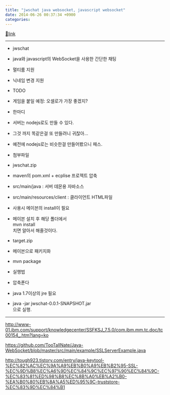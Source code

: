 ```yaml
---
title: "jwschat java websocket, javascript websocket"
date: 2014-06-26 00:37:34 +0900
categories: 
---
```

[🔗link](http://www.mins01.com/mh/tech/read/887)
***


- jwschat
- java와 javascript의 WebSocket을 사용한 간단한 채팅
- 멀티룸 지원
- 닉네임 변경 지원

- TODO
- 게임을 붙일 예정: 오셀로가 가장 좋겠지?

- 한마디
- 서버는 nodejs로도 만들 수 있다.
- 그것 까지 똑같은걸 또 만들려니 귀찮아...
- 예전에 nodejs로는 비슷한걸 만들어봤으니 패스.



- 첨부파일
- jwschat.zip
- maven의 pom.xml + ecplise 프로젝트 압축
- src/main/java : 서버 데몬용 자바소스
- src/main/resources/client : 클라이언트 HTML파일
- 사용시 메이븐의 install이 필요
- 메이븐 설치 후 해당 폴더에서   
mvn install  
치면 알아서 해줄것이다.


- target.zip
- 메이븐으로 패키지화
- mvn package

- 실행법
- 압축푼다
- java 1.7이상의 jre 필요
- java -jar jwschat-0.0.1-SNAPSHOT.jar  
으로 실행.




- - - - - -

http://www-01.ibm.com/support/knowledgecenter/SSFKSJ_7.5.0/com.ibm.mm.tc.doc/tc00154_.htm?lang=ko

  


https://github.com/TooTallNate/Java-WebSocket/blob/master/src/main/example/SSLServerExample.java

  


http://tough923.tistory.com/entry/java-keytool-%EC%82%AC%EC%9A%A9%EB%B0%A9%EB%B2%95-SSL-%EC%9D%B8%EC%A6%9D%EC%84%9C%EC%97%90%EC%84%9C-%EC%83%81%ED%98%B8%EC%8B%A0%EB%A2%B0-%EA%B0%80%EB%8A%A5%ED%95%9C-truststore-%EC%83%9D%EC%84%B1


